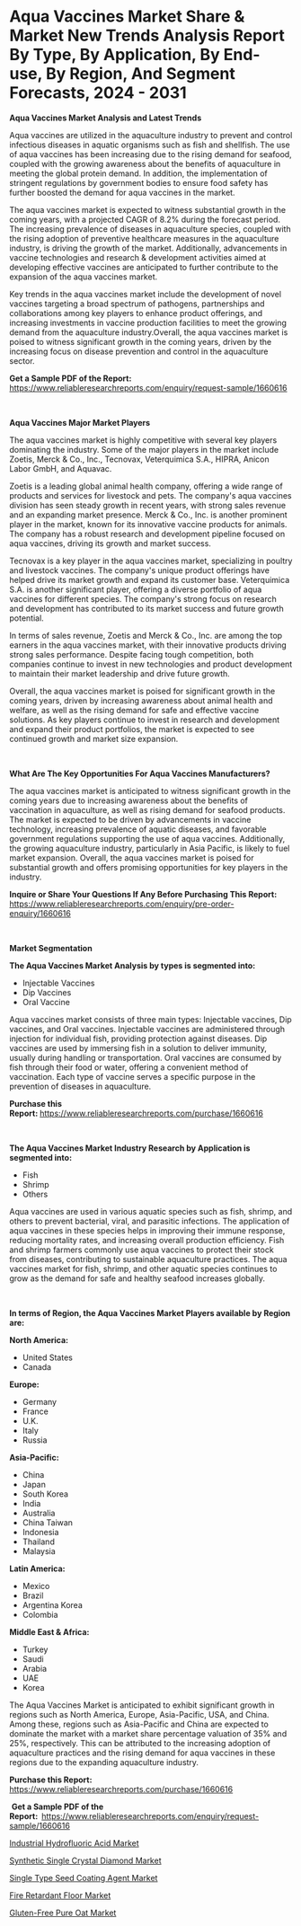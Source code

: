 <p><h1>Aqua Vaccines Market Share & Market New Trends Analysis Report By Type, By Application, By End-use, By Region, And Segment Forecasts, 2024 - 2031</h1></p><p><strong>Aqua Vaccines Market Analysis and Latest Trends</strong></p>
<p><p>Aqua vaccines are utilized in the aquaculture industry to prevent and control infectious diseases in aquatic organisms such as fish and shellfish. The use of aqua vaccines has been increasing due to the rising demand for seafood, coupled with the growing awareness about the benefits of aquaculture in meeting the global protein demand. In addition, the implementation of stringent regulations by government bodies to ensure food safety has further boosted the demand for aqua vaccines in the market.</p><p>The aqua vaccines market is expected to witness substantial growth in the coming years, with a projected CAGR of 8.2% during the forecast period. The increasing prevalence of diseases in aquaculture species, coupled with the rising adoption of preventive healthcare measures in the aquaculture industry, is driving the growth of the market. Additionally, advancements in vaccine technologies and research & development activities aimed at developing effective vaccines are anticipated to further contribute to the expansion of the aqua vaccines market.</p><p>Key trends in the aqua vaccines market include the development of novel vaccines targeting a broad spectrum of pathogens, partnerships and collaborations among key players to enhance product offerings, and increasing investments in vaccine production facilities to meet the growing demand from the aquaculture industry.Overall, the aqua vaccines market is poised to witness significant growth in the coming years, driven by the increasing focus on disease prevention and control in the aquaculture sector.</p></p>
<p><strong>Get a Sample PDF of the Report:&nbsp;</strong> <a href="https://www.reliableresearchreports.com/enquiry/request-sample/1660616">https://www.reliableresearchreports.com/enquiry/request-sample/1660616</a></p>
<p>&nbsp;</p>
<p><strong>Aqua Vaccines Major Market Players</strong></p>
<p><p>The aqua vaccines market is highly competitive with several key players dominating the industry. Some of the major players in the market include Zoetis, Merck & Co., Inc., Tecnovax, Veterquimica S.A., HIPRA, Anicon Labor GmbH, and Aquavac. </p><p>Zoetis is a leading global animal health company, offering a wide range of products and services for livestock and pets. The company's aqua vaccines division has seen steady growth in recent years, with strong sales revenue and an expanding market presence. Merck & Co., Inc. is another prominent player in the market, known for its innovative vaccine products for animals. The company has a robust research and development pipeline focused on aqua vaccines, driving its growth and market success.</p><p>Tecnovax is a key player in the aqua vaccines market, specializing in poultry and livestock vaccines. The company's unique product offerings have helped drive its market growth and expand its customer base. Veterquimica S.A. is another significant player, offering a diverse portfolio of aqua vaccines for different species. The company's strong focus on research and development has contributed to its market success and future growth potential.</p><p>In terms of sales revenue, Zoetis and Merck & Co., Inc. are among the top earners in the aqua vaccines market, with their innovative products driving strong sales performance. Despite facing tough competition, both companies continue to invest in new technologies and product development to maintain their market leadership and drive future growth.</p><p>Overall, the aqua vaccines market is poised for significant growth in the coming years, driven by increasing awareness about animal health and welfare, as well as the rising demand for safe and effective vaccine solutions. As key players continue to invest in research and development and expand their product portfolios, the market is expected to see continued growth and market size expansion.</p></p>
<p>&nbsp;</p>
<p><strong>What Are The Key Opportunities For Aqua Vaccines Manufacturers?</strong></p>
<p><p>The aqua vaccines market is anticipated to witness significant growth in the coming years due to increasing awareness about the benefits of vaccination in aquaculture, as well as rising demand for seafood products. The market is expected to be driven by advancements in vaccine technology, increasing prevalence of aquatic diseases, and favorable government regulations supporting the use of aqua vaccines. Additionally, the growing aquaculture industry, particularly in Asia Pacific, is likely to fuel market expansion. Overall, the aqua vaccines market is poised for substantial growth and offers promising opportunities for key players in the industry.</p></p>
<p><strong>Inquire or Share Your Questions If Any Before Purchasing This Report:</strong> <a href="https://www.reliableresearchreports.com/enquiry/pre-order-enquiry/1660616">https://www.reliableresearchreports.com/enquiry/pre-order-enquiry/1660616</a></p>
<p>&nbsp;</p>
<p><strong>Market Segmentation</strong></p>
<p><strong>The Aqua Vaccines Market Analysis by types is segmented into:</strong></p>
<p><ul><li>Injectable Vaccines</li><li>Dip Vaccines</li><li>Oral Vaccine</li></ul></p>
<p><p>Aqua vaccines market consists of three main types: Injectable vaccines, Dip vaccines, and Oral vaccines. Injectable vaccines are administered through injection for individual fish, providing protection against diseases. Dip vaccines are used by immersing fish in a solution to deliver immunity, usually during handling or transportation. Oral vaccines are consumed by fish through their food or water, offering a convenient method of vaccination. Each type of vaccine serves a specific purpose in the prevention of diseases in aquaculture.</p></p>
<p><strong>Purchase this Report:&nbsp;</strong><a href="https://www.reliableresearchreports.com/purchase/1660616">https://www.reliableresearchreports.com/purchase/1660616</a></p>
<p>&nbsp;</p>
<p><strong>The Aqua Vaccines Market Industry Research by Application is segmented into:</strong></p>
<p><ul><li>Fish</li><li>Shrimp</li><li>Others</li></ul></p>
<p><p>Aqua vaccines are used in various aquatic species such as fish, shrimp, and others to prevent bacterial, viral, and parasitic infections. The application of aqua vaccines in these species helps in improving their immune response, reducing mortality rates, and increasing overall production efficiency. Fish and shrimp farmers commonly use aqua vaccines to protect their stock from diseases, contributing to sustainable aquaculture practices. The aqua vaccines market for fish, shrimp, and other aquatic species continues to grow as the demand for safe and healthy seafood increases globally.</p></p>
<p>&nbsp;</p>
<p><strong>In terms of Region, the Aqua Vaccines Market Players available by Region are:</strong></p>
<p>
    <p> <strong> North America: </strong>
        <ul>
            <li>United States</li>
            <li>Canada</li>
        </ul>
        </p> 
    <p> <strong> Europe: </strong>
        <ul>
            <li>Germany</li>
            <li>France</li>
            <li>U.K.</li>
            <li>Italy</li>
            <li>Russia</li>
        </ul>
        </p> 
    <p> <strong> Asia-Pacific: </strong>
        <ul>
            <li>China</li>
            <li>Japan</li>
            <li>South Korea</li>
            <li>India</li>
            <li>Australia</li>
            <li>China Taiwan</li>
            <li>Indonesia</li>
            <li>Thailand</li>
            <li>Malaysia</li>
        </ul>
        </p> 
    <p> <strong> Latin America: </strong>
        <ul>
            <li>Mexico</li>
            <li>Brazil</li>
            <li>Argentina Korea</li>
            <li>Colombia</li>
        </ul>
        </p> 
    <p> <strong> Middle East & Africa: </strong>
        <ul>
            <li>Turkey</li>
            <li>Saudi</li>
            <li>Arabia</li>
            <li>UAE</li>
            <li>Korea</li>
        </ul>
    </p>
    </p>
<p><p>The Aqua Vaccines Market is anticipated to exhibit significant growth in regions such as North America, Europe, Asia-Pacific, USA, and China. Among these, regions such as Asia-Pacific and China are expected to dominate the market with a market share percentage valuation of 35% and 25%, respectively. This can be attributed to the increasing adoption of aquaculture practices and the rising demand for aqua vaccines in these regions due to the expanding aquaculture industry.</p></p>
<p><strong>Purchase this Report: </strong><a href="https://www.reliableresearchreports.com/purchase/1660616">https://www.reliableresearchreports.com/purchase/1660616</a></p>
<p>&nbsp;<strong>Get a Sample PDF of the Report:&nbsp;&nbsp;</strong><a href="https://www.reliableresearchreports.com/enquiry/request-sample/1660616">https://www.reliableresearchreports.com/enquiry/request-sample/1660616</a></p>
<p><strong></strong></p>
<p><p><a href="https://view.publitas.com/reportprime-1/industrial-hydrofluoric-acid-market-size-and-examines-its-market-scope-with-a-primary-focus-on-growth-opportunities-and-forecasted-trends-spanning-from-2024-to-2031/">Industrial Hydrofluoric Acid Market</a></p><p><a href="https://view.publitas.com/reportprime-1/synthetic-single-crystal-diamond-market-a-comprehensive-report-of-its-market-share-growth-trends-2024-2031/">Synthetic Single Crystal Diamond Market</a></p><p><a href="https://meowing-canidae-761.notion.site/Single-Type-Seed-Coating-Agent-Market-Analysis-Examines-its-Scope-on-Growth-Opportunities-and-Forec-6136f15dc57340b89d2dc4825c3af276">Single Type Seed Coating Agent Market</a></p><p><a href="https://military-diascia-e68.notion.site/Fire-Retardant-Floor-Market-Challenges-Opportunities-and-Growth-Drivers-and-Major-Market-Players--032d890bef60436081ada5878b7a9bf1">Fire Retardant Floor Market</a></p><p><a href="https://github.com/Sinjinluong3e0awx2m195k76/Market-Research-Report-List-1/blob/main/gluten-free-pure-oat-market.md">Gluten-Free Pure Oat Market</a></p></p>